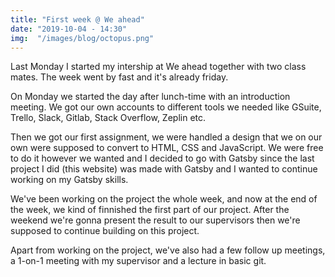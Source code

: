 ```yaml
---
title: "First week @ We ahead"
date: "2019-10-04 - 14:30"
img:  "/images/blog/octopus.png"
---
```


Last Monday I started my intership at We ahead together with two class mates.
The week went by fast and it's already friday.

On Monday we started the day after lunch-time with an introduction meeting. We got our
own accounts to different tools we needed like GSuite, Trello, Slack, Gitlab, Stack Overflow, Zeplin etc.

Then we got our first assignment, we were handled a design that we on our own were supposed to convert
to HTML, CSS and JavaScript. We were free to do it however we wanted and I decided to go with Gatsby since
the last project I did (this website) was made with Gatsby and I wanted to continue working on my Gatsby skills.

We've been working on the project the whole week, and now at the end of the week, we kind of finnished the first part of our project. After the weekend we're gonna present the result to our supervisors then we're supposed to continue building on this project.

Apart from working on the project, we've also had a few follow up meetings, a 1-on-1 meeting with my supervisor and a lecture in basic git.
